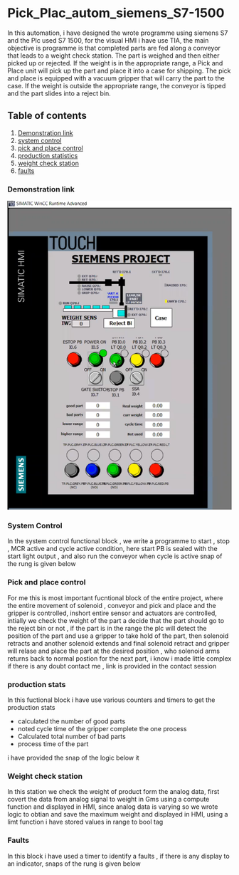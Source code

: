 # Pick_Plac_autom_siemens_S7-1500

In this automation, i have designed the wrote programme using siemens S7 and the Plc used S7 1500, for the visual HMI i have use TIA, the main objective is programme is that completed parts are fed along a conveyor that leads to a weight check station. The part is weighed and 
then either picked up or rejected. If the weight is in the 
appropriate range, a Pick and Place unit will pick up the part 
and place it into a case for shipping. The pick and place is 
equipped with a vacuum gripper that will carry the part to 
the case. If the weight is outside the appropriate range, the 
conveyor is tipped and the part slides into a reject bin.

## Table of contents
1. [Demonstration link](#demonstration-link)
1. [system control](#system-control)
1. [pick and place control](#pick-and-place-control)
1. [production statistics](#production-stats)
1. [weight check station](#weight-check-station)
1. [faults](#faults)



### Demonstration link
[![youtube link](https://github.com/akshayphilip/Pick_Plac_autom_seimens_S7-1500/blob/master/Screenshot%202022-05-17%20131050.png)](https://www.youtube.com/watch?v=eO4HlRVqijs&t=6s&ab_channel=AkshayPhilip)

### System Control 
In the system control functional block , we write a programme to start , stop , MCR active and cycle active condition, here start PB is sealed with the start light output , and also run the conveyor when cycle is active snap of the rung is given below

### Pick and place control
For me this is most important fucntional block of the entire project, where the entire movement of solenoid , conveyor and pick and place  and the gripper is controlled, inshort entire sensor and actuators are controlled, intially we check the weight of the part a decide that the part should go to the reject bin or not , if the part is in the range the plc will detect the position of the part and use a gripper to take hold of the part, then solenoid retracts and another solenoid extends and final solenoid retract and gripper will relase and place the part at the desired position , who solenoid arms returns back to normal postion for the next part, i know i made little complex if there is any doubt contact me , link is provided in the contact session

### production stats
In this fuctional block i have use various counters and timers to get the production stats

* calculated the number of good parts
* noted cycle time of the gripper complete the one process
* Calculated total number of bad parts
* process time of the part

i have provided the snap of the logic below it

### Weight check station
In this station we check the weight of product form the analog data, first covert the data from analog signal to weight in Gms using a compute function and displayed in HMI, since analog data is varying so we wrote logic to obtian and save the maximum weight and displayed in HMI, using a limt function i have stored values in range to bool tag

### Faults
In this block i have used a timer to identify a faults , if there is any display to an indicator, snaps of the rung is given below

